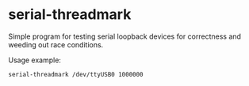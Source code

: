 serial-threadmark
=================

Simple program for testing serial loopback devices for correctness and weeding out race conditions.

Usage example:

    serial-threadmark /dev/ttyUSB0 1000000